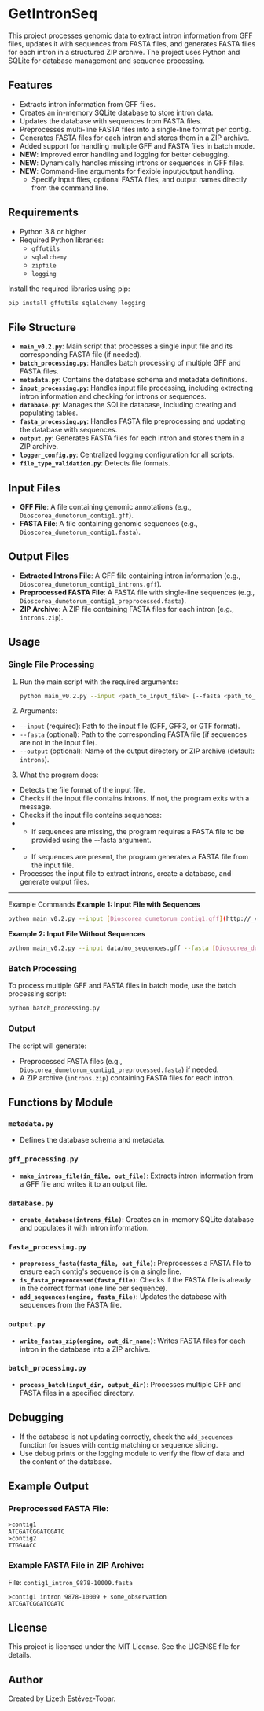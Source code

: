 # GetIntronSeq

This project processes genomic data to extract intron information from GFF files, updates it with sequences from FASTA files, and generates FASTA files for each intron in a structured ZIP archive. The project uses Python and SQLite for database management and sequence processing.

## Features

- Extracts intron information from GFF files.
- Creates an in-memory SQLite database to store intron data.
- Updates the database with sequences from FASTA files.
- Preprocesses multi-line FASTA files into a single-line format per contig.
- Generates FASTA files for each intron and stores them in a ZIP archive.
- Added support for handling multiple GFF and FASTA files in batch mode.
- **NEW**: Improved error handling and logging for better debugging.
- **NEW**: Dynamically handles missing introns or sequences in GFF files.
- **NEW**: Command-line arguments for flexible input/output handling.
  - Specify input files, optional FASTA files, and output names directly from the command line.

## Requirements

- Python 3.8 or higher
- Required Python libraries:
  - `gffutils`
  - `sqlalchemy`
  - `zipfile`
  - `logging`

Install the required libraries using pip:
```bash
pip install gffutils sqlalchemy logging
```

## File Structure

- **`main_v0.2.py`**: Main script that processes a single input file and its corresponding FASTA file (if needed).
- **`batch_processing.py`**: Handles batch processing of multiple GFF and FASTA files.
- **`metadata.py`**: Contains the database schema and metadata definitions.
- **`input_processing.py`**: Handles input file processing, including extracting intron information and checking for introns or sequences.
- **`database.py`**: Manages the SQLite database, including creating and populating tables.
- **`fasta_processing.py`**: Handles FASTA file preprocessing and updating the database with sequences.
- **`output.py`**: Generates FASTA files for each intron and stores them in a ZIP archive.
- **`logger_config.py`**: Centralized logging configuration for all scripts.
- **`file_type_validation.py`**: Detects file formats.

## Input Files

- **GFF File**: A file containing genomic annotations (e.g., `Dioscorea_dumetorum_contig1.gff`).
- **FASTA File**: A file containing genomic sequences (e.g., `Dioscorea_dumetorum_contig1.fasta`).

## Output Files

- **Extracted Introns File**: A GFF file containing intron information (e.g., `Dioscorea_dumetorum_contig1_introns.gff`).
- **Preprocessed FASTA File**: A FASTA file with single-line sequences (e.g., `Dioscorea_dumetorum_contig1_preprocessed.fasta`).
- **ZIP Archive**: A ZIP file containing FASTA files for each intron (e.g., `introns.zip`).

## Usage

### Single File Processing
1. Run the main script with the required arguments:
   ```bash
   python main_v0.2.py --input <path_to_input_file> [--fasta <path_to_fasta_file>] [--output <output_name>]
   ```
2. Arguments:
* `--input` (required): Path to the input file (GFF, GFF3, or GTF format).
* `--fasta` (optional): Path to the corresponding FASTA file (if sequences are not in the input file).
* `--output` (optional): Name of the output directory or ZIP archive (default: `introns`).
3. What the program does:
* Detects the file format of the input file.
* Checks if the input file contains introns. If not, the program exits with a message.
* Checks if the input file contains sequences:
*  * If sequences are missing, the program requires a FASTA file to be provided using the --fasta argument.
*  * If sequences are present, the program generates a FASTA file from the input file.
* Processes the input file to extract introns, create a database, and generate output files.

---

Example Commands
**Example 1: Input File with Sequences**
```bash
python main_v0.2.py --input [Dioscorea_dumetorum_contig1.gff](http://_vscodecontentref_/1) --output introns_output
````


**Example 2: Input File Without Sequences**
```bash
python main_v0.2.py --input data/no_sequences.gff --fasta [Dioscorea_dumetorum_contig1.fasta](http://_vscodecontentref_/2) --output introns_output
```


### Batch Processing
To process multiple GFF and FASTA files in batch mode, use the batch processing script:
```bash
python batch_processing.py
```

### Output
The script will generate:
- Preprocessed FASTA files (e.g., `Dioscorea_dumetorum_contig1_preprocessed.fasta`) if needed.
- A ZIP archive (`introns.zip`) containing FASTA files for each intron.

## Functions by Module

### `metadata.py`
- Defines the database schema and metadata.

### `gff_processing.py`
- **`make_introns_file(in_file, out_file)`**: Extracts intron information from a GFF file and writes it to an output file.

### `database.py`
- **`create_database(introns_file)`**: Creates an in-memory SQLite database and populates it with intron information.

### `fasta_processing.py`
- **`preprocess_fasta(fasta_file, out_file)`**: Preprocesses a FASTA file to ensure each contig's sequence is on a single line.
- **`is_fasta_preprocessed(fasta_file)`**: Checks if the FASTA file is already in the correct format (one line per sequence).
- **`add_sequences(engine, fasta_file)`**: Updates the database with sequences from the FASTA file.

### `output.py`
- **`write_fastas_zip(engine, out_dir_name)`**: Writes FASTA files for each intron in the database into a ZIP archive.

### `batch_processing.py`
- **`process_batch(input_dir, output_dir)`**: Processes multiple GFF and FASTA files in a specified directory.

## Debugging

- If the database is not updating correctly, check the `add_sequences` function for issues with `contig` matching or sequence slicing.
- Use debug prints or the logging module to verify the flow of data and the content of the database.

## Example Output

### Preprocessed FASTA File:
```
>contig1
ATCGATCGGATCGATC
>contig2
TTGGAACC
```

### Example FASTA File in ZIP Archive:
File: `contig1_intron_9878-10009.fasta`
```
>contig1 intron 9878-10009 + some_observation
ATCGATCGGATCGATC
```

## License

This project is licensed under the MIT License. See the LICENSE file for details.

## Author

Created by Lizeth Estévez-Tobar.

